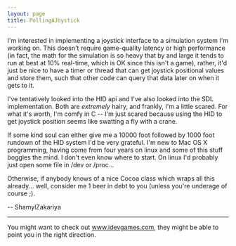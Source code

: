 ```yaml
---
layout: page
title: PollingAJoystick
---
```


I'm interested in implementing a joystick interface to a simulation system I'm working on. This doesn't require game-quality latency or high performance (in fact, the math for the simulation is so heavy that by and large it tends to run at best at 10% real-time, which is OK since this isn't a game), rather, it'd just be nice to have a timer or thread that can get joystick positional values and store them, such that other code can query that data later on when it gets to it.

I've tentatively looked into the HID api and I've also looked into the SDL implementation. Both are *extremely* hairy, and frankly, I'm a little scared. For what it's worth, I'm comfy in C -- I'm just scared because using the HID to get joystick position seems like swatting a fly with a crane.

If some kind soul can either give me a 10000 foot followed by 1000 foot rundown of the HID system I'd be very grateful. I'm new to Mac OS X programming, having come from four years on linux and some of this stuff boggles the mind. I don't even know where to start. On linux I'd probably just open some file in /dev or /proc...

Otherwise, if anybody knows of a nice Cocoa class which wraps all this already... well, consider me 1 beer in debt to you (unless you're underage of course ;).

-- ShamylZakariya


----
You might want to check out www.idevgames.com, they might be able to point you in the right direction.

